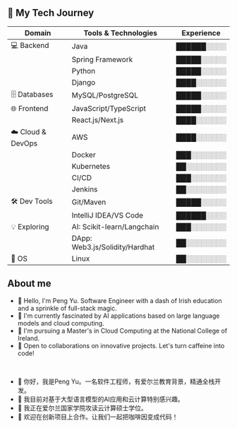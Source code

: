 
## 🚀 My Tech Journey

| Domain | Tools & Technologies | Experience |
|--------|----------------------|------------|
| 💻 Backend | Java | ██████░░░░ |
| | Spring Framework | █████░░░░░ |
| | Python | █████░░░░░ |
| | Django | ████░░░░░░ |
| 🗄️ Databases | MySQL/PostgreSQL | █████░░░░░ |
| 🌐 Frontend | JavaScript/TypeScript | █████░░░░░ |
| | React.js/Next.js | ████░░░░░░ |
| ☁️ Cloud & DevOps | AWS | ████░░░░░░ |
| | Docker | ███░░░░░░░ |
| | Kubernetes | ██░░░░░░░░ |
| | CI/CD | ███░░░░░░░ |
| | Jenkins | ██░░░░░░░░ |
| 🛠️ Dev Tools | Git/Maven | █████░░░░░ |
| | IntelliJ IDEA/VS Code | ██████░░░░ |
| 💡 Exploring | AI: Scikit-learn/Langchain | ███░░░░░░░ |
| | DApp: Web3.js/Solidity/Hardhat | ██░░░░░░░░ |
| 🐧 OS | Linux | ██░░░░░░░░ |

## About me

* 👋 Hello, I'm Peng Yu. Software Engineer with a dash of Irish education and a sprinkle of full-stack magic.
* 👀 I'm currently fascinated by AI applications based on large language models and cloud computing.
* 🌱 I'm pursuing a Master's in Cloud Computing at the National College of Ireland.
* 💞️ Open to collaborations on innovative projects. Let's turn caffeine into code!
<br />

* 👋 你好，我是Peng Yu。一名软件工程师，有爱尔兰教育背景，精通全栈开发。
* 👀 我目前对基于大型语言模型的AI应用和云计算特别感兴趣。
* 🌱 我正在爱尔兰国家学院攻读云计算硕士学位。
* 💞️ 欢迎在创新项目上合作。让我们一起把咖啡因变成代码！
